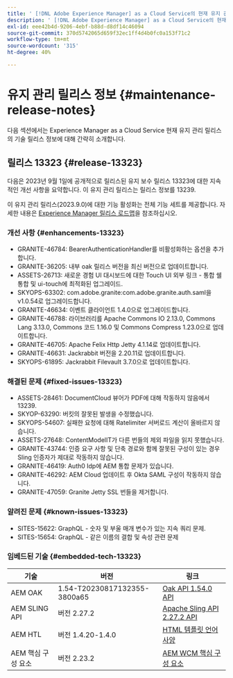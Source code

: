 ```yaml
---
title: ' [!DNL Adobe Experience Manager] as a Cloud Service의 현재 유지 관리 릴리스 정보입니다.'
description: ' [!DNL Adobe Experience Manager] as a Cloud Service의 현재 유지 관리 릴리스 정보입니다.'
exl-id: eee42b4d-9206-4ebf-b88d-d8df14c46094
source-git-commit: 370d5742065d659f32ec1ff4d4b0fc0a153f71c2
workflow-type: tm+mt
source-wordcount: '315'
ht-degree: 40%

---
```


# 유지 관리 릴리스 정보 {#maintenance-release-notes}

다음 섹션에서는 Experience Manager as a Cloud Service 현재 유지 관리 릴리스의 기술 릴리스 정보에 대해 간략히 소개합니다.

## 릴리스 13323 {#release-13323}

다음은 2023년 9월 1일에 공개적으로 릴리스된 유지 보수 릴리스 13323에 대한 지속적인 개선 사항을 요약합니다. 이 유지 관리 릴리스는 릴리스 정보를 13239.

이 유지 관리 릴리스(2023.9.0)에 대한 기능 활성화는 전체 기능 세트를 제공합니다. 자세한 내용은 [Experience Manager 릴리스 로드맵](https://experienceleague.adobe.com/docs/experience-manager-release-information/aem-release-updates/update-releases-roadmap.html)을 참조하십시오.

### 개선 사항 {#enhancements-13323}

- GRANITE-46784: BearerAuthenticationHandler를 비활성화하는 옵션을 추가합니다.
- GRANITE-36205: 내부 oak 릴리스 버전을 최신 버전으로 업데이트합니다.
- ASSETS-26713: 새로운 경험 UI 대시보드에 대한 Touch UI 외부 링크 - 통합 쉘 통합 및 ui-touch에 최적화된 업그레이드.
- SKYOPS-63302: com.adobe.granite:com.adobe.granite.auth.saml을 v1.0.54로 업그레이드합니다.
- GRANITE-46634: 이벤트 클라이언트 1.4.0으로 업그레이드합니다.
- GRANITE-46788: 라이브러리를 Apache Commons IO 2.13.0, Commons Lang 3.13.0, Commons 코드 1.16.0 및 Commons Compress 1.23.0으로 업데이트합니다.
- GRANITE-46705: Apache Felix Http Jetty 4.1.14로 업데이트합니다.
- GRANITE-46631: Jackrabbit 버전을 2.20.11로 업데이트합니다.
- SKYOPS-61895: Jackrabbit Filevault 3.7.0으로 업데이트합니다.

### 해결된 문제 {#fixed-issues-13323}

- ASSETS-28461: DocumentCloud 뷰어가 PDF에 대해 작동하지 않음에서 13239.
- SKYOP-63290: 버킷의 잘못된 발생을 수정했습니다.
- SKYOPS-54607: 실패한 요청에 대해 Ratelimiter 서버로드 계산이 올바르지 않습니다.
- ASSETS-27648: ContentModelIT가 다른 번들의 제외 파일을 읽지 못했습니다.
- GRANITE-43744: 인증 요구 사항 및 단축 경로와 함께 잘못된 구성이 있는 경우 Sling 인증자가 제대로 작동하지 않습니다.
- GRANITE-46419: Auth0 Idp에 AEM 통합 문제가 있습니다.
- GRANITE-46292: AEM Cloud 업데이트 후 Okta SAML 구성이 작동하지 않습니다.
- GRANITE-47059: Granite Jetty SSL 번들을 제거합니다.

### 알려진 문제 {#known-issues-13323}

- SITES-15622: GraphQL - 숫자 및 부울 매개 변수가 있는 지속 쿼리 문제.
- SITES-15654: GraphQL - 같은 이름의 결합 및 속성 관련 문제

### 임베드된 기술 {#embedded-tech-13323}

| 기술 | 버전 | 링크 |
|---|---|---|
| AEM OAK | 1.54-T20230817132355-3800a65 | [Oak API 1.54.0 API](https://www.javadoc.io/doc/org.apache.jackrabbit/oak-api/1.54.0/index.html) |
| AEM SLING API | 버전 2.27.2 | [Apache Sling API 2.27.2 API](https://www.javadoc.io/doc/org.apache.sling/org.apache.sling.api/latest/index.html) |
| AEM HTL | 버전 1.4.20-1.4.0 | [HTML 템플릿 언어 사양](https://github.com/adobe/htl-spec) |
| AEM 핵심 구성 요소 | 버전 2.23.2 | [AEM WCM 핵심 구성 요소](https://github.com/adobe/aem-core-wcm-components) |
